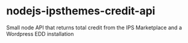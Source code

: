# nodejs-ipsthemes-credit-api
Small node API that returns total credit from the IPS Marketplace and a Wordpress EDD installation
